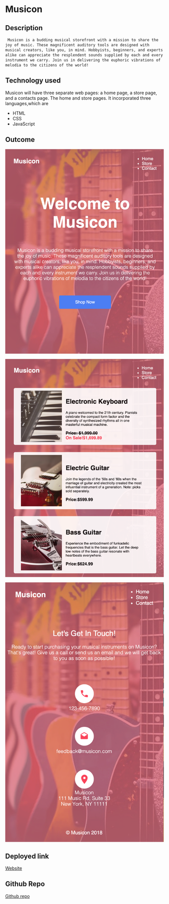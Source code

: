 # Musicon

## Description

```
 Musicon is a budding musical storefront with a mission to share the joy of music. These magnificent auditory tools are designed with musical creators, like you, in mind. Hobbyists, beginners, and experts alike can appreciate the resplendent sounds supplied by each and every instrument we carry. Join us in delivering the euphoric vibrations of melodia to the citizens of the world!

```

## Technology used

Musicon will have three separate web pages: a home page, a store page, and a contacts page. The home and store pages. It incorporated three languages,which are

- HTML
- CSS
- JavaScript

## Outcome

![home page](./public/src/home.png)

![store page](./public/src/store.png)

![contact page](./public/src/contact.png)

## Deployed link

[Website](https://yinping-520.github.io/musicon/contact.html)

## Github Repo

[Github repo](https://github.com/yinping-520/musicon)
